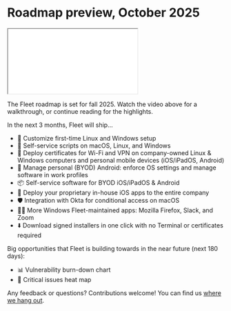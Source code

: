 # Roadmap preview, October 2025

<div purpose="embedded-content">
   <iframe src="TODO" allowfullscreen></iframe>
</div>

The Fleet roadmap is set for fall 2025. Watch the video above for a walkthrough, or continue reading for the highlights.

In the next 3 months, Fleet will ship...

- 👔 Customize first-time Linux and Windows setup
- 🔧 Self-service scripts on macOS, Linux, and Windows
- 📄 Deploy certificates for Wi-Fi and VPN on company-owned Linux & Windows computers and personal mobile devices (iOS/iPadOS, Android)
- 🤖 Manage personal (BYOD) Android: enforce OS settings and manage software in work profiles
- 📦 Self-service software for BYOD iOS/iPadOS & Android
- 🧪 Deploy your proprietary in-house iOS apps to the entire company
- 🛡️ Integration with Okta for conditional access on macOS
- 👨‍💻 More Windows Fleet-maintained apps: Mozilla Firefox, Slack, and Zoom
- ⬇️ Download signed installers in one click with no Terminal or certificates required

Big opportunities that Fleet is building towards in the near future (next 180 days):

- 📊 Vulnerability burn-down chart
- 🚨 Critical issues heat map

Any feedback or questions? Contributions welcome! You can find us [where we hang out](https://fleetdm.com/support).

<meta name="category" value="announcements">
<meta name="authorFullName" value="Noah Talerman">
<meta name="authorGitHubUsername" value="noahtalerman">
<meta name="publishedOn" value="2025-10-07">
<meta name="articleTitle" value="Roadmap preview, October 2025">
<meta name="description" value="The product improvements Fleet is currently working on and the 3 biggest open opportunities in the product in the near future.">
